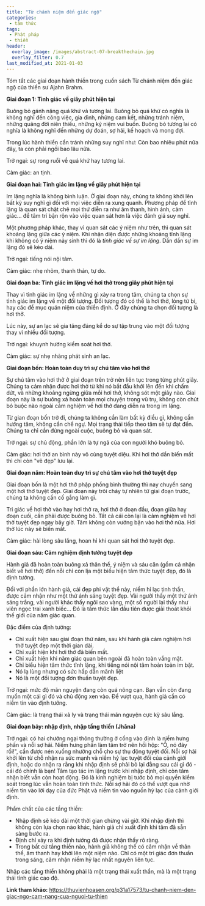 ```yaml
---
title: "Từ chánh niệm đến giác ngộ"
categories:
 - tâm thức
tags:
 - Phật pháp
 - thiền
header:
  overlay_image: /images/abstract-07-breakthechain.jpg
  overlay_filter: 0.7
last_modified_at: 2021-01-03
---
```


Tóm tắt các giai đoạn hành thiền trong cuốn sách Từ chánh niệm đến giác ngộ của thiền sư Ajahn Brahm.


**Giai đoạn 1: Tỉnh giác về giây phút hiện tại**

Buông bỏ gánh nặng quá khứ và tương lai. Buông bỏ quá khứ có nghĩa là không nghĩ đến công việc, gia đình, những cam kết, những tránh niệm, những quãng đời niên thiếu, những kỷ niệm vui buồn. Buông bỏ tương lai có nghĩa là không nghĩ đến những dự đoán, sợ hãi, kế hoạch và mong đợi.

Trong lúc hành thiền cần tránh những suy nghĩ như: Còn bao nhiêu phút nữa đây, ta còn phải ngồi bao lâu nữa.

Trở ngại: sự rong ruổi về quá khứ hay tương lai.

Cảm giác: an tịnh.

**Giai đoạn hai: Tỉnh giác im lặng về giây phút hiện tại**

Im lặng nghĩa là không bình luận. Ở giai đoạn này, chúng ta không khởi lên bất kỳ suy nghĩ gì đối với mọi việc diễn ra xung quanh. Phương pháp để tĩnh lặng là quan sát chặt chẽ mọi thứ diễn ra như âm thanh, hình ảnh, cảm giác... để tâm trí bận rộn vào việc quan sát hơn là việc đánh giá suy nghĩ.

Một phương pháp khác, thay vì quan sát các ý niệm như trên, thì quan sát khoảng lặng giữa các ý niệm. Khi nhận diện được những khoảng tĩnh lặng khi không có ý niệm nảy sinh thì đó là *tỉnh giác về sự im lặng*. Dần dần sự im lặng đó sẽ kéo dài.

Trở ngại: tiếng nói nội tâm.

Cảm giác: nhẹ nhõm, thanh thản, tự do.

**Giai đoạn ba: Tỉnh giác im lặng về hơi thở trong giây phút hiện tại**

Thay vì tỉnh giác im lặng về những gì xảy ra trong tâm, chúng ta chọn sự tỉnh giác im lặng về một đối tượng. Đối tượng đó có thể là hơi thở, lòng từ bi, hay các đề mục quán niệm của thiền định. Ở đây chúng ta chọn đối tượng là hơi thở.

Lúc này, sự an lạc sẽ gia tăng đáng kể do sự tập trung vào một đối tượng thay vì nhiều đối tượng.

Trở ngại: khuynh hướng kiểm soát hơi thở.

Cảm giác: sự nhẹ nhàng phát sinh an lạc.

**Giai đoạn bốn: Hoàn toàn duy trì sự chú tâm vào hơi thở**

Sự chú tâm vào hơi thở ở giai đoạn trên trở nên liên tục trong từng phút giây. Chúng ta cảm nhận được hơi thở từ khi nó bắt đầu khởi lên đến khi chấm dứt, và những khoảng ngừng giữa mỗi hơi thở, không sót một giây nào. Giai đoạn này là sự buông xả hoàn toàn mọi chuyện trong vũ trụ, không còn chút bó buộc nào ngoài cảm nghiệm về hơi thở đang diễn ra trong im lặng.

Từ gian đoạn bốn trở đi, chúng ta không cần làm bất kỳ điều gì, không cần hướng tâm, không cần chế ngự. Mọi trạng thái tiếp theo tâm sẽ tự đạt đến. Chúng ta chỉ cần đứng ngoài cuộc, buông bỏ và quan sát.

Trở ngại: sự chủ động, phần lớn là tự ngã của con người khó buông bỏ.

Cảm giác: hơi thở an bình này vô cùng tuyệt diệu. Khi hơi thở dần biến mất thì chỉ còn "vẻ đẹp" lưu lại.


**Giai đoạn năm: Hoàn toàn duy trì sự chú tâm vào hơi thở tuyệt đẹp**

Giai đoạn bốn là một hơi thở phập phồng bình thường thì nay chuyển sang một hơi thở tuyệt đẹp. Giai đoạn này trôi chảy tự nhiên từ giai đoạn trước, chúng ta không cần cố gắng làm gì.

Tri giác về hơi thở vào hay hơi thở ra, hơi thở ở đoạn đầu, đoạn giữa hay đoạn cuối, cần phải được buông bỏ. Tất cả cái còn lại là cảm nghiệm về hơi thở tuyệt đẹp ngay bây giờ. Tâm không còn vướng bận vào hơi thở nữa. Hơi thở lúc này sẽ biến mất.

Cảm giác: hài lòng sâu lắng, hoan hỉ khi quan sát hơi thở tuyệt đẹp.

**Giai đoạn sáu: Cảm nghiệm định tướng tuyệt đẹp**

Hành giả đã hoàn toàn buông xả thân thể, ý niệm và sáu căn (gồm cả nhận biết về hơi thở) đến nỗi chỉ còn lịa một biểu hiện tâm thức tuyệt đẹp, đó là định tướng.

Đối với phần lớn hành giả, cái đẹp phi vật thể này, niềm hỉ lạc tinh thần, được cảm nhận như một thứ ánh sáng tuyệt đẹp. Vài người thấy một thứ ánh sáng trắng, vài người khác thấy ngôi sao vàng, một số người lại thấy như viên ngọc trai xanh biếc... Đó là tâm thức lần đầu tiên được giải thoát khỏi thế giới của năm giác quan.

Đặc điểm của định tướng:

 - Chỉ xuất hiện sau giai đoạn thứ năm, sau khi hành giả cảm nghiệm hơi thở tuyệt đẹp một thời gian dài.
 - Chỉ xuất hiện khi hơi thở đã biến mất.
 - Chỉ xuất hiện khi năm giác quan bên ngoài đã hoàn toàn vắng mặt.
 - Chỉ biểu hiện tâm thức tĩnh lặng, khi tiếng nói nội tâm hoàn toàn im bặt.
 - Nó lạ lùng nhưng có sức hấp dẫn mãnh liệt
 - Nó là một đối tượng đơn thuần tuyệt đẹp.

Trở ngại: mức độ mãn nguyện đang còn quá nông cạn. Bạn vẫn còn đang muốn một cái gì đó và chủ động xen vào. Để vượt qua, hành giả cần có niềm tin vào định tướng.

Cảm giác: là trạng thái xả ly và trạng thái mãn nguyện cực kỳ sâu lắng.

**Giai đoạn bảy: nhập định, nhập tầng thiền (Jhāna)**

Trở ngại: có hai chướng ngại thông thường ở cổng vào định là niềm hưng phấn và nỗi sợ hãi. Niềm hưng phấn làm tâm trở nên hồi hộp: "Ồ, nó đây rồi!", cần được nén xuống nhường chỗ cho sự thụ động tuyệt đối. Nỗi sợ hãi khởi lên từ chỗ nhận ra sức mạnh và niềm hỷ lạc tuyệt đối của cảnh giới định, hoặc do nhận ra rằng khi nhập định sẽ phải bỏ lại đằng sau cái gì đó - cái đó chính là bạn! Tâm tạo tác im lặng trước khi nhập định, chỉ còn tâm nhận biết vẫn còn hoạt động. Đó là kinh nghiệm bị tước bỏ mọi quyền kiểm soát trong lúc vẫn hoàn toàn tỉnh thức. Nỗi sợ hãi đó có thể vượt qua nhờ niềm tin vào lời dạy của đức Phật và niềm tin vào nguồn hỷ lạc của cảnh giới định.

Phẩm chất của các tầng thiền:

 - Nhập định sẽ kéo dài một thời gian chừng vài giờ. Khi nhập định thì không còn lựa chọn nào khác, hành giả chỉ xuất định khi tâm đã sẵn sàng bước ra.
 - Định chỉ xảy ra khi định tướng đã được nhận thấy rõ ràng.
 - Trong bất cứ tầng thiền nào, hành giả không thể có cảm nhận về thân thể, âm thanh hay khởi lên một niệm nào. Chỉ có một tri giác đơn thuần trong sáng, cảm nhận niềm hỷ lạc nhất nguyên liên tục. 

Nhập các tầng thiền không phải là một trạng thái xuất thần, mà là một trạng thái tỉnh giác cao độ.

**Link tham khảo:** https://thuvienhoasen.org/p31a17573/tu-chanh-niem-den-giac-ngo-cam-nang-cua-nguoi-tu-thien 
